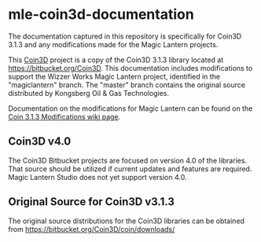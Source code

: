 # mle-coin3d-documentation

The documentation captured in this repository is specifically for Coin3D 3.1.3 and any modifications made for the Magic Lantern projects.

This [Coin3D](https://github.com/coin3d/Coin3D) project is a copy of the Coin3D 3.1.3 library located at https://bitbucket.org/Coin3D. This documentation includes modifications to support the Wizzer Works Magic Lantern project, identified in the "magiclantern" branch. The "master" branch contains the original source distributed by Kongsberg Oil & Gas Technologies.

Documentation on the modifications for Magic Lantern can be found on the [Coin 3.1.3 Modifications wiki page](https://github.com/magic-lantern-studio/mle-documentation/wiki/Coin-3.1.3-Modifications).

## Coin3D v4.0

The Coin3D Bitbucket projects are focused on version 4.0 of the libraries. That source should be utilized if current updates and features are required. Magic Lantern Studio does not yet support version 4.0.

## Original Source for Coin3D v3.1.3

The original source distributions for the Coin3D libraries can be obtained from https://bitbucket.org/Coin3D/coin/downloads/
